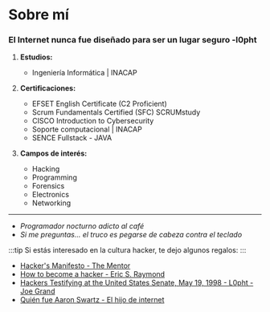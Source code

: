 # Sobre mí
### El Internet nunca fue diseñado para ser un lugar seguro -l0pht

1. **Estudios:**
   - Ingeniería Informática | INACAP

2. **Certificaciones:**
   - EFSET English Certificate (C2 Proficient)
   - Scrum Fundamentals Certified (SFC) SCRUMstudy
   - CISCO Introduction to Cybersecurity
   - Soporte computacional | INACAP
   - SENCE Fullstack - JAVA

3. **Campos de interés:**
   - Hacking
   - Programming
   - Forensics
   - Electronics
   - Networking
________________________________________
- *Programador nocturno adicto al café*  
- *Si me preguntas... el truco es pegarse de cabeza contra el teclado*

:::tip
Si estás interesado en la cultura hacker, te dejo algunos regalos:
:::
- [Hacker's Manifesto - The Mentor](https://phrack.org/issues/7/3.html)
- [How to become a hacker - Eric S. Raymond](http://www.catb.org/~esr/faqs/hacker-howto.html)
- [Hackers Testifying at the United States Senate, May 19, 1998 - L0pht - Joe Grand](https://www.youtube.com/watch?v=VVJldn_MmMY)
- [Quién fue Aaron Swartz - El hijo de internet](https://blog.elhacker.net/2023/01/se-cumplen-diez-anos-de-la-muerte-por-suicidio-aaron-.html)
